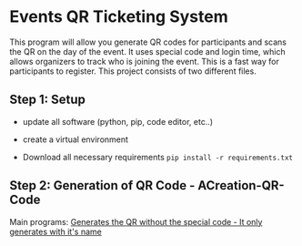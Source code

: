 # Events QR Ticketing System

This program will allow you generate QR codes for participants and scans the QR on the day of the event. It uses special code and login time, which allows organizers to track who is joining the event. This is a fast way for participants to register.
This project consists of two different files.

## Step 1: Setup
- update all software (python, pip, code editor, etc..)
- create a virtual environment

- Download all necessary requirements
`pip install -r requirements.txt`

## Step 2: Generation of QR Code - ACreation-QR-Code

Main programs:
[Generates the QR without the special code - It only generates with it's name](https://github.com/Aleana-Beat0/Qr_Code/blob/c4fed838d6ea797334f077ae8394a01c14bb04bb/ACreation_QR_Code/generates_QR._WSP.py)

